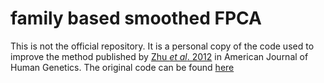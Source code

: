 family based smoothed FPCA
==========================
This is not the official repository. It is a personal copy of the code used to improve the method published by [Zhu _et al_. 2012](http://www.cell.com/ajhg/abstract/S0002-9297(12)00257-1) in American Journal of Human Genetics. The original code can be found [here]( https://sph.uth.edu/hgc/faculty/xiong/software-D.html) 
